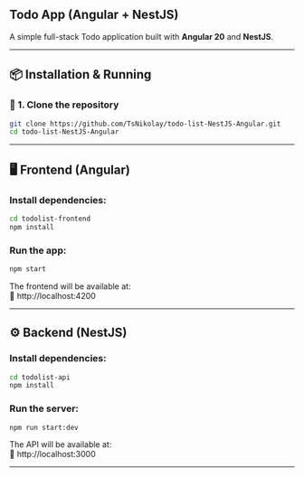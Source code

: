 ## Todo App (Angular + NestJS)

A simple full-stack Todo application built with **Angular 20** and **NestJS**.

---

## 📦 Installation & Running

### 🔹 1. Clone the repository

```bash
git clone https://github.com/TsNikolay/todo-list-NestJS-Angular.git
cd todo-list-NestJS-Angular
```

---

## 🖥️ Frontend (Angular)

### Install dependencies:

```bash
cd todolist-frontend
npm install
```

### Run the app:

```bash
npm start
```

The frontend will be available at:  
📎 http://localhost:4200

---

## ⚙️ Backend (NestJS)

### Install dependencies:

```bash
cd todolist-api
npm install
```

### Run the server:

```bash
npm run start:dev
```

The API will be available at:  
📎 http://localhost:3000

---
